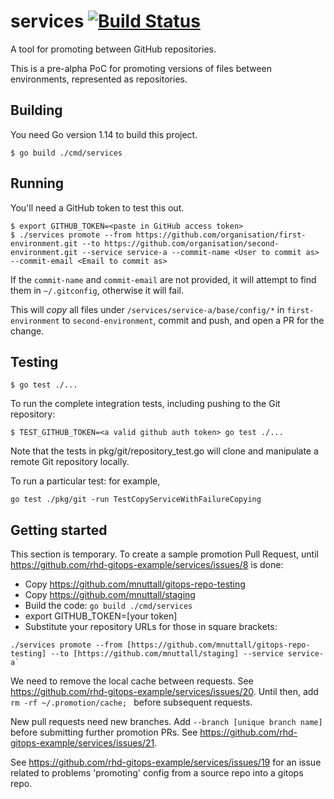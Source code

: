 # services [![Build Status](https://travis-ci.org/rhd-gitops-example/services.svg?branch=master)](https://travis-ci.org/rhd-gitops-example/services)

A tool for promoting between GitHub repositories.

This is a pre-alpha PoC for promoting versions of files between environments, represented as repositories.

## Building

You need Go version 1.14 to build this project.

```shell
$ go build ./cmd/services
```

## Running

You'll need a GitHub token to test this out.

```shell
$ export GITHUB_TOKEN=<paste in GitHub access token>
$ ./services promote --from https://github.com/organisation/first-environment.git --to https://github.com/organisation/second-environment.git --service service-a --commit-name <User to commit as> --commit-email <Email to commit as>
```

If the `commit-name` and `commit-email` are not provided, it will attempt to find them in `~/.gitconfig`, otherwise it will fail.

This will _copy_ all files under `/services/service-a/base/config/*` in `first-environment` to `second-environment`, commit and push, and open a PR for the change.

## Testing

```shell
$ go test ./...
```

To run the complete integration tests, including pushing to the Git repository:

```shell
$ TEST_GITHUB_TOKEN=<a valid github auth token> go test ./...
```

Note that the tests in pkg/git/repository_test.go will clone and manipulate a
remote Git repository locally.

To run a particular test: for example, 

```shell
go test ./pkg/git -run TestCopyServiceWithFailureCopying
```

## Getting started

This section is temporary. To create a sample promotion Pull Request, until https://github.com/rhd-gitops-example/services/issues/8 is done:

- Copy https://github.com/mnuttall/gitops-repo-testing 
- Copy https://github.com/mnuttall/staging
- Build the code: `go build ./cmd/services`
- export GITHUB_TOKEN=[your token]
- Substitute your repository URLs for those in square brackets:

```shell
./services promote --from [https://github.com/mnuttall/gitops-repo-testing] --to [https://github.com/mnuttall/staging] --service service-a`
```

We need to remove the local cache between requests. See https://github.com/rhd-gitops-example/services/issues/20. Until then, add `rm -rf ~/.promotion/cache; ` before subsequent requests.

New pull requests need new branches. Add `--branch [unique branch name]` before submitting further promotion PRs. See https://github.com/rhd-gitops-example/services/issues/21.

See https://github.com/rhd-gitops-example/services/issues/19 for an issue related to problems 'promoting' config from a source repo into a gitops repo. 